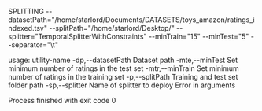 SPLITTING
--datasetPath="/home/starlord/Documents/DATASETS/toys_amazon/ratings_indexed.tsv" --splitPath="/home/starlord/Desktop/" --splitter="TemporalSplitterWithConstraints" --minTrain="15" --minTest="5" --separator="\t"

usage: utility-name
 -dp,--datasetPath <arg>   Dataset path
 -mte,--minTest <arg>      Set minimum number of ratings in the test set
 -mtr,--minTrain <arg>     Set minimum number of ratings in the training
                           set
 -p,--splitPath <arg>      Training and test set folder path
 -sp,--splitter <arg>      Name of splitter to deploy
Error in arguments

Process finished with exit code 0
